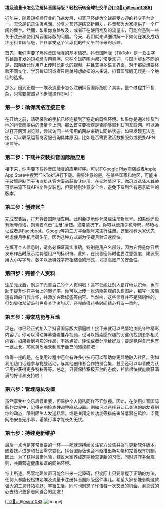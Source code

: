 **埃及流量卡怎么注册抖音国际版？轻松玩转全球社交平台[[TG💪+ @esim1088](https://t.me/s/esim1088)]**

近年来，随着短视频行业的飞速发展，抖音已经成为全球最受欢迎的社交平台之一。无论是记录生活点滴、分享才艺还是结交新朋友，抖音都为大家提供了一个广阔的舞台。然而，如果你身处埃及，或者正在使用埃及的流量卡，可能会遇到一些关于注册和使用抖音国际版的问题。今天，我们就来详细讲解一下如何在埃及成功注册抖音国际版，并且享受这个全球化的社交平台带来的乐趣。

首先，我们需要了解抖音国际版的基本情况。抖音国际版（TikTok）是一款由字节跳动开发的短视频应用程序，它在全球范围内都非常受欢迎。与国内版本不同的是，国际版允许用户上传时长更长的视频，并且支持多语言界面。对于那些想要体验不同文化、学习新知识或者只是单纯想放松的人来说，抖音国际版无疑是一个绝佳的选择。

那么，回到正题——埃及流量卡怎么注册抖音国际版呢？其实，整个过程并不复杂，只需要按照以下步骤操作即可：

### **第一步：确保网络连接正常**
在开始之前，请确保你的手机已经连接到了稳定的网络环境。如果你是通过埃及当地的运营商提供的流量卡上网，那么首先要检查是否能够顺利访问互联网。可以通过打开网页浏览器，尝试访问一些常用的网站来确认网络状态。如果发现无法连接，可以联系运营商客服咨询具体原因，比如是否需要激活数据服务或更换APN设置等。

### **第二步：下载并安装抖音国际版应用**
接下来，你需要下载抖音国际版的应用程序。可以在Google Play商店或者Apple App Store中搜索“TikTok”进行下载。需要注意的是，在某些国家和地区，可能由于政策限制而无法直接从官方渠道获取该应用。在这种情况下，你可以选择从其他可信来源下载APK文件安装包，但要特别注意安全性，避免下载到含有恶意软件的版本。

### **第三步：创建账户**
完成安装后，打开抖音国际版应用。此时会提示你登录或注册新账号。如果你还没有账号的话，则需要点击“注册”按钮。通常情况下，你可以使用手机号码、邮箱地址或者是Facebook、Google等第三方平台账号来进行注册。这里推荐大家优先考虑使用手机号码注册，因为这种方式最为便捷且验证速度快。

在填写个人信息时，请务必保证真实准确，特别是用户名部分，因为它将是你日后发布作品时展示给其他用户的标识符。此外，在设置密码时也要注意强度，建议采用大小写字母、数字以及特殊字符相结合的形式，以提高账户的安全性。

### **第四步：完善个人资料**
注册完成后，别忘了完善自己的个人资料哦！这不仅能让别人更好地认识你，也有助于提升你在平台上的曝光率。你可以上传一张清晰美观的头像图片，编写一段简短有趣的自我介绍，并添加兴趣标签等内容。当然啦，这些信息并不是强制性的，但如果你希望吸引更多关注者的话，还是值得花些时间精心打造一番的。

### **第五步：探索功能与互动**
现在，你已经正式加入了抖音国际版大家庭啦！接下来就可以尽情地浏览各种精彩内容了。你可以滑动屏幕查看推荐视频，也可以搜索感兴趣的关键词找到更多相关内容。如果看到喜欢的作品，不妨点赞、评论或者分享给好友；要是觉得自己也有一技之长，那就勇敢地录制属于自己的短视频吧！

值得一提的是，在使用过程中还会有许多小技巧可以帮助你更好地融入社区。例如利用热门话题参与挑战活动，与其他创作者合作拍摄合集，甚至还可以申请成为认证用户获得更多特权等等。总之，只要保持积极开放的态度，相信很快就能收获满满的好评和支持啦！

### **第六步：管理隐私设置**
虽然享受社交乐趣很重要，但保护个人隐私同样不容忽视。因此，在使用抖音国际版的过程中，记得定期检查并调整隐私设置。例如可以选择只让已关注的朋友看到你的动态，限制陌生人发送私信，或是关闭定位功能等措施来降低潜在风险。毕竟网络安全无小事，谨慎行事才能长久无忧。

### **第七步：持续更新维护**
最后一点也是非常重要的一环——那就是持续关注官方公告并及时更新软件版本。随着技术进步和社会需求变化，抖音国际版也会不断推出新功能和完善现有机制。因此，为了获得最佳体验，建议大家养成定期检查更新的习惯，同时遵守平台规则，共同营造健康和谐的网络环境。

综上所述，尽管地理位置可能会带来一定障碍，但实际上只要掌握了正确的方法，任何人都能轻松搞定埃及流量卡注册抖音国际版这件事儿。希望大家都能借助这款强大的工具开拓视野、丰富生活，同时也别忘了珍惜每一次交流的机会，用真诚的心去结识更多志同道合的朋友！

[[TG💪+ @esim1088](https://t.me/s/esim1088) ![Image](https://i.postimg.cc/4NQfJmqS/Snipaste-2025-05-13-00-14-12.png)]